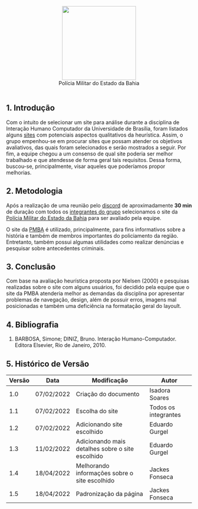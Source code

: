<center>
<img width="200 px" src="https://user-images.githubusercontent.com/53023400/163802637-ac33be53-bbfd-4d51-bbe9-6add54a62f83.png">
<figcaption> Polícia Militar do Estado da Bahia </figcaption>
</center>
<br>

## 1. Introdução

Com o intuito de selecionar um site para análise durante a disciplina de Interação Humano Computador da Universidade de Brasília, foram listados alguns [sites](lista_sites.md) com potenciais aspectos qualitativos da heurística. Assim, o grupo empenhou-se em procurar sites que possam atender os objetivos avaliativos, das quais foram selecionados e serão mostrados a seguir. Por fim, a equipe chegou a um consenso de qual site poderia ser melhor trabalhado e que atendesse de forma geral tais requisitos. Dessa forma, buscou-se, principalmente, visar aqueles que poderíamos propor melhorias.

## 2. Metodologia

Após a realização de uma reunião pelo [discord](../planejamento/ferramentas.md) de aproximadamente **30 min** de duração com todos os [integrantes do grupo](../index.md) selecionamos o site da [Polícia Militar do Estado da Bahia](http://www.pm.ba.gov.br/index.php) para ser avaliado pela equipe.

O site da [PMBA](http://www.pm.ba.gov.br/index.php) é utilizado, principalmente, para fins informativos sobre a história e também de membros importantes do policiamento da região. Entretanto, também possui algumas utilidades como realizar denúncias e pesquisar sobre antecedentes criminais.

## 3. Conclusão

Com base na avaliação heurística proposta por Nielsen (2000) e pesquisas realizadas sobre o site com alguns usuários, foi decidido pela equipe que o site da PMBA atenderia melhor as demandas da disciplina por apresentar problemas de navegação, design, além de possuir erros, imagens mal posicionadas e também uma deficiência na formatação geral do layoult.

## 4. Bibliografia
1. BARBOSA, Simone; DINIZ, Bruno. Interação Humano-Computador. Editora Elsevier, Rio de Janeiro, 2010.

## 5. Histórico de Versão

| Versão | Data       | Modificação                            | Autor                |
| ------ | ---------- | -------------------------------------- | -------------------- |
| 1.0    | 07/02/2022 | Criação do documento                   | Isadora Soares       |
| 1.1    | 07/02/2022 | Escolha do site                        | Todos os integrantes |
| 1.2    | 07/02/2022 | Adicionando site escolhido             | Eduardo Gurgel       |
| 1.3    | 11/02/2022 | Adicionando mais detalhes sobre o site escolhido | Eduardo Gurgel       |
| 1.4    | 18/04/2022 | Melhorando informações sobre o site escolhido | Jackes Fonseca       |
| 1.5    | 18/04/2022 | Padronização da página | Jackes Fonseca       |
